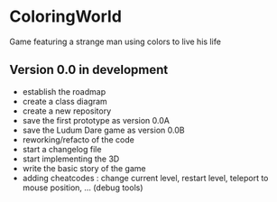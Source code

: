 # ColoringWorld
Game featuring a strange man using colors to live his life

## Version 0.0 in development

* establish the roadmap
* create a class diagram
* create a new repository
* save the first prototype as version 0.0A
* save the Ludum Dare game as version 0.0B
* reworking/refacto of the code
* start a changelog file
* start implementing the 3D
* write the basic story of the game
* adding cheatcodes : change current level, restart level, teleport to mouse position, … (debug tools)

